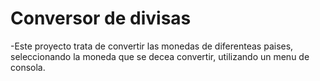 <h1> Conversor de divisas</h1>

-Este proyecto trata de convertir las monedas de diferenteas paises, seleccionando la moneda que se decea convertir, utilizando un menu de consola.
